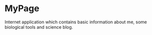 # MyPage
Internet application which contains basic information about me, some biological tools and science blog.
